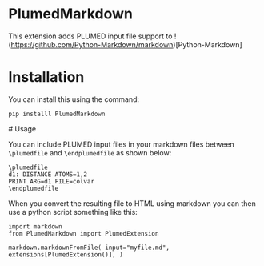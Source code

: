 # PlumedMarkdown

This extension adds PLUMED input file support to !(https://github.com/Python-Markdown/markdown)[Python-Markdown]

# Installation

You can install this using the command:

````
pip installl PlumedMarkdown
````

# Usage

You can include PLUMED input files in your markdown files between `\plumedfile` and `\endplumedfile` as shown below:

````
\plumedfile
d1: DISTANCE ATOMS=1,2
PRINT ARG=d1 FILE=colvar
\endplumedfile
````

When you convert the resulting file to HTML using markdown you can then use a python script something like this:

````
import markdown
from PlumedMarkdown import PlumedExtension

markdown.markdownFromFile( input="myfile.md", extensions[PlumedExtension()], )
````

